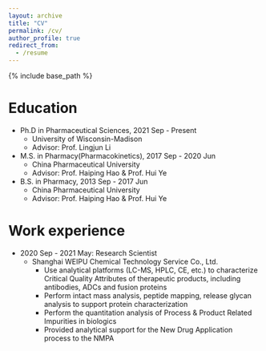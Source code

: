 ```yaml
---
layout: archive
title: "CV"
permalink: /cv/
author_profile: true
redirect_from:
  - /resume
---
```


{% include base_path %}

Education
======
* Ph.D in Pharmaceutical Sciences, 2021 Sep - Present
  * University of Wisconsin-Madison
  * Advisor: Prof. Lingjun Li
* M.S. in Pharmacy(Pharmacokinetics), 2017 Sep - 2020 Jun
  * China Pharmaceutical University
  * Advisor: Prof. Haiping Hao & Prof. Hui Ye
* B.S. in Pharmacy, 2013 Sep - 2017 Jun
  * China Pharmaceutical University
  * Advisor: Prof. Haiping Hao & Prof. Hui Ye


Work experience
======
* 2020 Sep - 2021 May: Research Scientist
  * Shanghai WEIPU Chemical Technology Service Co., Ltd.
    * Use analytical platforms (LC-MS, HPLC, CE, etc.) to characterize Critical Quality Attributes of therapeutic products, including antibodies, ADCs and fusion proteins 
    * Perform intact mass analysis, peptide mapping, release glycan analysis to support protein characterization
    * Perform the quantitation analysis of Process & Product Related Impurities in biologics
    * Provided analytical support for the New Drug Application process to the NMPA


